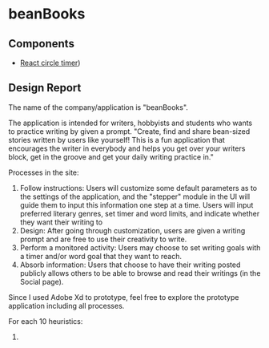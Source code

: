 # beanBooks

## Components

- [React circle timer](https://snyk.io/advisor/npm-package/react-countdown-circle-timer))

## Design Report

The name of the company/application is "beanBooks".

The application is intended for writers, hobbyists and students who wants to practice writing by given a prompt. "Create, find and share bean-sized stories written by users like yourself! This is a fun application that encourages the writer in everybody and helps you get over your writers block, get in the groove and get your daily writing practice in."

Processes in the site:

1. Follow instructions: Users will customize some default parameters as to the settings of the application, and the "stepper" module in the UI will guide them to input this information one step at a time. Users will input preferred literary genres, set timer and word limits, and indicate whether they want their writing to 
1. Design: After going through customization, users are given a writing prompt and are free to use their creativity to write.
1. Perform a monitored activity: Users may choose to set writing goals with a timer and/or word goal that they want to reach.
1. Absorb information: Users that choose to have their writing posted publicly allows others to be able to browse and read their writings (in the Social page).

Since I used Adobe Xd to prototype, feel free to explore the prototype application including all processes.

For each 10 heuristics:

1.